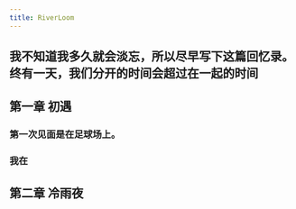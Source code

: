 ```yaml
---
title: RiverLoom
---
```


## 我不知道我多久就会淡忘，所以尽早写下这篇回忆录。终有一天，我们分开的时间会超过在一起的时间
## 第一章 初遇
### 第一次见面是在足球场上。
### 我在
## 第二章 冷雨夜
##
